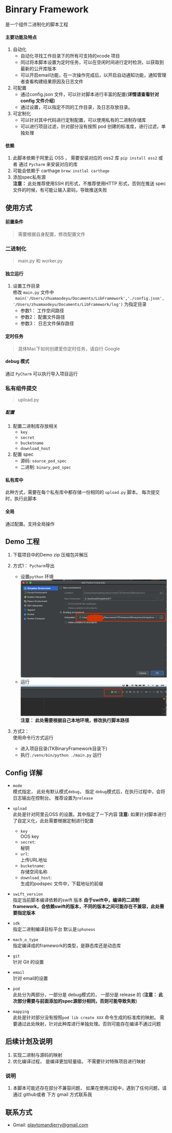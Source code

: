 # Binrary Framework  
是一个组件二进制化的脚本工程 

#### 主要功能及特点  
1. 自动化
	* 自动化寻找工作目录下的所有可支持的xcode 项目
	* 同过将本脚本设置为定时任务，可以在空闲时间进行定时检测，以获取到最新的公开库版本     
	* 可以开启email功能，在一次操作完成后，以开启自动通知功能，通知管理者查看构建结果原因及日志文件  
2. 可配置
	* 通过config.json 文件，可以针对脚本进行丰富的配置(__详情请查看针对 config 文件介绍__)     
	* 通过设置，可以指定不同的工作目录，及日志存放目录。  
3. 可定制化  
	* 可以针对其中代码进行定制配置，可以使用私有的二进制存储库  
	* 可以进行项目过滤，针对部分没有按照 pod 创建的标准库，进行过滤，单独处理  






#### 依赖 
1. 此脚本依赖于阿里云 OSS ， 需要安装对应的 oss2 库 
	`pip install oss2` 或者 通过 `Pycharm` 来安装对应的库  
2. 可能会依赖于 carthage 
	`brew instlal carthage`  
3. 添加spec私有源  
	__注意：__ 此处推荐使用SSH 的形式，不推荐使用HTTP 形式，否则在推送 spec文件的时候，有可能让输入密码，导致推送失败   





## 使用方式      

#### 前置条件 
> 需要根据自身配置，修改配置文件  



### 二进制化  
> main.py 和 worker.py  

#### 独立运行 
1. 设置工作目录  
	修改 `main.py` 文件中  
	` main('/Users/zhuamaodeyu/Documents/LibFramework','./config.json', '/Users/zhuamaodeyu/Documents/LibFramework/log')`  为指定目录  
	* 参数1： 工作空间路径  
	* 参数2： 配置文件路径  
	* 参数3： 日志文件保存路径  

#### 定时任务 
> 具体Mac下如何创建爱你定时任务，请自行 Google  


#### debug 模式  
通过 `PyCharm` 可以执行导入项目运行  



### 私有组件提交 
> upload.py  

##### 配置 
1. 配置二进制库存放相关  
	* `key`  
	* `secret`  
	* `bucketname` 
	* `download_host`  
2. 配置 spec  
	* 源码: `source_pod_spec`  
	* 二进制: `binary_pod_spec`  


#### 私有库中 
此种方式，需要在每个私有库中都存储一份相同的 `upload.py` 脚本。 每次提交时，执行此脚本  



#### 全局 
通过配置。支持全局操作  



## Demo 工程  
1. 下载项目中的Demo zip 压缩包并解压  
2. 方式1： `Pycharm`导出  
	* 设置`python` 环境  
		![](./Xnip2020-05-27_09-34-40.jpg)   
	* 运行  
		![](Xnip2020-05-27_09-36-15.jpg)  
		__注意： 此处需要根据自己本地环境，修改执行脚本路径__   

3. 方式2：  
	使用命令行方式运行  
	* 进入项目目录(TKBinaryFramework目录下)  
	* 执行`./venv/bin/python ./main.py` 运行

 


## Config 详解  
* `mode`  
	模式指定， 此处有默认模式`debug`， 指定 `debug`模式后，在执行过程中，会将日志输出在控制台。 推荐设置为`release`  

* `upload`  
	此处是针对阿里云OSS 的设置。其中指定了一下内容 __注意:__ 如果针对脚本进行了自定义化，此处需要根据定制进行配置    
	* `key`   
		OOS key  
	* `secret`:     
		秘钥  
	* `url`:  
		上传URL地址    
	* `bucketname`:     
		存储空间名称
	* `download_host`:       
		生成的podspec 文件中，下载地址的前缀

* `swift_version`  
	指定当前脚本编译依赖的swift 版本  __由于swift中，编译的二进制framework，会依赖swift的版本，不同的版本之间可能存在不兼容，此处需要指定版本__   

* `sdk`  
	指定二进制编译目标平台  默认是`iphoneos`  

* `mach_o_type`  
	指定编译成的framework的类型，是静态库还是动态库  

* `git`  
	针对 Git 的设置  

* `email`  
	针对 email的设置  

* `pod`    
	此处分为两部分，一部分是 debug模式的， 一部分是 release 的 (__注意： 此次部分需要与前面添加的spec源部分相同，否则可能导致失败__)

* `mapping`  
	此处是针对部分没有按照`pod lib create XXX` 命令生成的标准库的映射。 需要通过此处映射，针对此种库进行单独处理。否则可能存在编译不通过问题   
	
	





## 后续计划及说明
1.  实现二进制与源码的映射  
2. 优化编译过程， 是编译更加轻量级。 不需要针对特殊项目进行映射   

 

### 说明
1. 本脚本可能还存在部分不兼容问题， 如果在使用过程中，遇到了任何问题，请通过 github或者 下方 gmail 方式联系我  



## 联系方式 

* Gmail: playtomandjerry@gmail.com  

